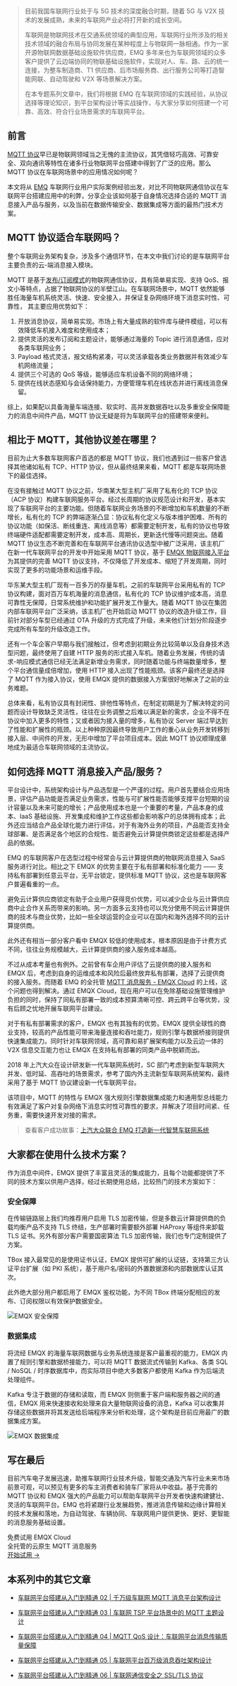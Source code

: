 > 目前我国车联网行业处于与 5G 技术的深度融合时期，随着 5G 与 V2X 技术的发展成熟，未来的车联网产业必将打开新的成长空间。
>
> 车联网是物联网技术在交通系统领域的典型应用，车联网行业所涉及的相关技术领域的融合布局与协同发展在某种程度上与物联网一脉相通。作为一家开源物联网数据基础设施软件供应商，EMQ 多年来也为车联网领域的众多客户提供了云边端协同的物联基础设施软件，实现对人、车、路、云的统一连接，为整车制造商、T1 供应商、后市场服务商、出行服务公司等打造智能网联、自动驾驶和 V2X 等场景解决方案。
>
> 在本专题系列文章中，我们将根据 EMQ 在车联网领域的实践经验，从协议选择等理论知识，到平台架构设计等实战操作，与大家分享如何搭建一个可靠、高效、符合行业场景需求的车联网平台。

## 前言

[MQTT 协议](https://www.emqx.com/zh/mqtt)早已是物联网领域当之无愧的主流协议，其凭借轻巧高效、可靠安全、双向通讯等特性在诸多行业物联网平台搭建中得到了广泛的应用。那么 MQTT 协议在车联网场景中的应用情况如何呢？

本文将从 [EMQ](https://www.emqx.com/zh) 车联网行业用户实际案例经验出发，对比不同物联网通信协议在车联网平台搭建应用中的利弊，分享企业该如何基于自身情况选择合适的 MQTT 消息接入产品与服务，以及当前在数据传输安全、数据集成等方面的最热门技术方案。

## MQTT 协议适合车联网吗？

整个车联网业务架构复杂，涉及多个通信环节，在本文中我们讨论的是车联网平台主要负责的云-端消息接入模块。

MQTT 是基于[发布/订阅模式](https://www.emqx.com/zh/blog/mqtt-5-introduction-to-publish-subscribe-model)的物联网通信协议，具有简单易实现、支持 QoS、报文小等特点，占据了物联网协议的半壁江山。在车联网场景中，MQTT 依然能够胜任海量车机系统灵活、快速、安全接入，并保证复杂网络环境下消息实时性、可靠性， 其主要应用优势如下：

1. 开放消息协议，简单易实现。市场上有大量成熟的软件库与硬件模组，可以有效降低车机接入难度和使用成本；
2. 提供灵活的发布订阅和主题设计，能够通过海量的 Topic 进行消息通信，应对各类车联网业务；
3. Payload 格式灵活，报文结构紧凑，可以灵活承载各类业务数据并有效减少车机网络流量；
4. 提供三个可选的 QoS 等级，能够适应车机设备不同的网络环境；
5. 提供在线状态感知与会话保持能力，方便管理车机在线状态并进行离线消息保留。

综上，如果配以具备海量车端连接、软实时、高并发数据吞吐以及多重安全保障能力的消息中间件产品，MQTT 协议无疑是将为车联网平台的搭建带来便利。

## 相比于 MQTT，其他协议差在哪里？

目前为止大多数车联网客户首选的都是 MQTT 协议，我们也遇到过一些客户曾选择其他诸如私有 TCP、HTTP 协议，但从最终结果来看，MQTT 都是车联网场景下的最佳选择。

在没有接触过 MQTT 协议之前，华南某大型主机厂采用了私有化的 TCP 协议（ACP 协议）构建车联网服务平台。经过长周期的协议规范设计和开发，基本实现了车联网平台的主要功能。但随着车联网业务场景的不断增加和车机数量的不断增长，私有化的 TCP 的弊端逐渐凸显：协议私有化定义与版本维护困难、所有的协议功能（如保活、断线重连、离线消息等）都需要定制开发，私有的协议也导致终端硬件适配都需要定制开发，成本高、周期长，更新迭代慢等问题突出。随着 MQTT 协议生态不断完善和在车联网平台通讯协议选型中被广泛采用，该主机厂在新一代车联网平台的开发中开始采用 MQTT 协议，基于 [EMQX 物联网接入平台](https://www.emqx.com/zh/products/emqx)为其提供的完善 MQTT 协议支持，不仅降低了开发成本、缩短了开发周期，同时实现了更多的功能场景和运维手段。

华东某大型主机厂现有一百多万的存量车机，之前的车联网平台采用私有的 TCP 协议构建，面对百万车机海量的消息通信，私有化的 TCP 协议维护成本高，消息可靠性无保障，日常系统维护和功能扩展开发工作量大。随着 MQTT 协议在集团内部车联网平台广泛采纳，该主机厂也开始启动 MQTT 协议的改造升级工作，目前针对部分车型已经通过 OTA 升级的方式完成了升级，未来他们计划分阶段逐步完成所有车型的升级改造工作。

还有一个车企客户早期与我们接触过，但考虑到初期业务比较简单以及自身技术选型问题，最终使用了自建 HTTP 服务的形式接入车机。随着业务发展，传统的请求-响应模式通信已经无法满足新增业务需求，同时随着功能与终端数量增多，整个平台通信量成倍增加，使用 HTTP 接入出现了性能瓶颈。该客户最终还是选择了 MQTT 作为接入协议，使用 EMQX 提供的数据接入方案很好地解决了之前的业务难题。

总体来看，私有协议具有封闭性、排他性等特点，在制定初期是为了解决特定的问题而设计导致缺乏灵活性，往往在业务调整之后难以满足新的需求，企业不得不在协议中加入更多的特性；又或者因为接入量的增多，私有协议 Server 端过早达到了性能和扩展性的瓶颈。以上种种原因最终导致用户工作的重心从业务开发转移到接入层、中间件的开发，无形中增加了平台项目成本。因此 MQTT 协议顺理成章地成为最适合车联网领域的主流协议。

## 如何选择 MQTT 消息接入产品/服务？

平台设计中，系统架构设计与产品选型是一个严谨的过程。用户首先要结合应用场景，评估产品功能是否满足业务需求，性能与可扩展性能否能够支撑平台短期的设计容量以及未来可能的增长；产品使用成本也是一个重要的考量，产品本身的成本、IaaS 基础设施、开发集成和维护工作这些都会影响客户的总体拥有成本；此外还应当结合产品全球化能力进行评估，对于有海外业务的项目，产品能否支持全球部署、是否满足各个地区的合规性、能否避免云计算提供商锁定这些都是选择产品的依据。

EMQ 的车联网客户在选型过程中经常会与云计算提供商的物联网消息接入 SaaS 服务进行对比。相比之下 EMQX 的优势主要在于私有部署和标准化能力 —— 支持私有部署到任意云平台，无平台锁定，提供标准 MQTT 协议，这也是车联网客户普遍看重的一点。

避免云计算供应商锁定有助于企业用户获得竞价优势，可以减少企业与云计算供应商中止合作关系而带来的影响。另一方面多云支持也可以充分使用不同云计算提供商的技术与商业优势，比如一些全球运营的企业可以在国内和海外选择不同的云计算提供商。

此外还有相当一部分客户看中 EMQX 较低的使用成本，根本原因是由于计费方式不同，往往业务规模越大，云计算提供商的接入服务成本越高。

不过从成本考量也有例外。之前曾有车企用户评估了云提供商的接入服务和 EMQX 后，考虑到自身的运维成本和风险后最终放弃私有部署，选择了云提供商的接入服务。而随着 EMQ 的全托管 [MQTT 消息服务 - EMQX Cloud](https://www.emqx.com/zh/cloud) 的上线，这个问题也得到解决。通过 EMQX Cloud，现在用户可以在免除基础设施管理维护负担的同时，保持了同私有部署一致的成本预算清晰可控、跨云跨平台等优势，没有后顾之忧地开展车联网平台建设。

对于有私有部署需求的客户，EMQX 也有其独有的优势。EMQX 提供全球性的商业支持，较高的产品性能可带来海量连接和吞吐能力，规则引擎与数据桥接则提供快速集成能力。同时针对车联网领域，高可靠和易扩展架构能力以及云边一体的 V2X 信息交互能力也让 EMQX 在支持私有部署的同类产品中脱颖而出。

2018 年上汽大众在设计研发新一代车联网系统时，SC 部门考虑到新型车联网大并发、低时延、高吞吐的场景需求，参考了国内外主流新型车联网系统架构，最终采用了基于 MQTT 协议建设新一代车联网平台。

该项目中，MQTT 的特性与 EMQX 强大规则引擎数据集成能力和通用型总线能力有效满足了客户对复杂网络下消息实时性可靠性的要求，并解决了项目时间紧、任务重，需要快速开发对接的需求。

> 查看客户成功故事：[上汽大众联合 EMQ 打造新一代智慧车联网系统](https://www.emqx.com/zh/customers/saic-volkswagen) 

## 大家都在使用什么技术方案？

作为消息中间件，EMQX 提供了丰富且灵活的集成能力，且每个功能都提供了不同的技术方案以供用户选择，经过长期使用总结，比较热门的技术方案如下：

### 安全保障

在传输链路层上我们均推荐用户启用 TLS 加密传输，但是多数云计算提供商的负载均衡产品不支持 TLS 终结，生产部署时需要额外部署 HAProxy 等组件来卸载 TLS 证书。另外有部分客户需要国密算法 TLS 加密传输，我们也专门定制提供了方案。

TBox 接入最常见的是使用证书认证，EMQX 提供可扩展的认证链，支持第三方认证平台扩展（如 PKI 系统），基于用户名/密码的外置数据源和内部数据库认证其次。

此外绝大部分用户都启用了 EMQX 鉴权功能，为不同 TBox 终端分配相应的发布、订阅权限以有效保护数据安全。

![EMQX 安全保障](https://assets.emqx.com/images/4ff574a38707a1a8160882dca8cd16e7.png)

### 数据集成

将流经 EMQX 的海量车联网数据与业务系统连接是客户最重视的能力，EMQX 内置了规则引擎和数据桥接能力，可以将 MQTT 数据流式传输到 Kafka、各类 SQL / NoSQL / 时序数据库中，而实际项目中绝大多数客户都使用 Kafka 作为后端流处理组件。

Kafka 专注于数据的存储和读取，而 EMQX 则侧重于客户端和服务器之间的通信，EMQX 用来快速接收和处理来自大量物联网设备的消息，Kafka 可以收集并存储这些数据并将其发送给后端程序来分析和处理，这个架构是目前应用最广的数据集成方案。

![EMQX 数据集成](https://assets.emqx.com/images/382114e90c6a728659ac9316b73ddd60.png)

## 写在最后

目前汽车电子发展迅速，助推车联网行业技术升级，智能交通及汽车行业未来市场前景可观，可以预见有更多的车主消费者和骑车厂家将从中收益。基于完善的 MQTT 协议和 EMQX 强大的产品能力可以帮助车联网平台开发者快速构建健壮、灵活的车联网平台。EMQ 也将紧跟行业发展趋势，推进消息传输和边缘计算相关的技术发展和落地，为自动驾驶、车辆协同、车联网用户提供更快、更好、更智能的消息服务基础设置。

<section class="promotion">
    <div>
        免费试用 EMQX Cloud
        <div class="is-size-14 is-text-normal has-text-weight-normal">全托管的云原生 MQTT 消息服务</div>
    </div>
    <a href="https://www.emqx.com/zh/signup?continue=https://cloud.emqx.com/console/deployments/0?oper=new" class="button is-gradient px-5">开始试用 →</a >
</section>

## 本系列中的其它文章

- [车联网平台搭建从入门到精通 02 | 千万级车联网 MQTT 消息平台架构设计](https://www.emqx.com/zh/blog/mqtt-messaging-platform-for-internet-of-vehicles)

- [车联网平台搭建从入门到精通 03 | 车联网 TSP 平台场景中的 MQTT 主题设计](https://www.emqx.com/zh/blog/mqtt-topic-design-for-internet-of-vehicles)

- [车联网平台搭建从入门到精通 04 | MQTT QoS 设计：车联网平台消息传输质量保障](https://www.emqx.com/zh/blog/mqtt-qos-design-for-internet-of-vehicles)

- [车联网平台搭建从入门到精通 05 | 车联网平台百万级消息吞吐架构设计](https://www.emqx.com/zh/blog/million-level-message-throughput-architecture-design-for-internet-of-vehicles)

- [车联网平台搭建从入门到精通 06 | 车联网通信安全之 SSL/TLS 协议](https://www.emqx.com/zh/blog/ssl-tls-for-internet-of-vehicles-communication-security)
